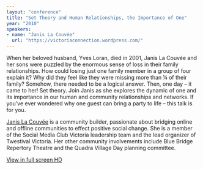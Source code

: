 ```yaml
---
layout: "conference"
title: "Set Theory and Human Relationships, the Importance of One"
year: "2010"
speakers:
- name: "Janis La Couvée"
  url: "https://victoriaconnection.wordpress.com/"
---
```



When her beloved husband, Yves Loran, died in 2001, Janis La Couvée and her
sons were puzzled by the enormous sense of loss in their family relationships.
How could losing just one family member in a group of four explain it? Why did
they feel like they were missing more than ¼ of their family? Somehow, there
needed to be a logical answer. Then, one day – it came to her! Set theory.
Join Janis as she explores the dynamic of one and its importance in our human
and community relationships and networks. If you’ve ever wondered why one
guest can bring a party to life – this talk is for you.

[Janis La
Couvée](https://victoriaconnection.wordpress.com/)
is a community builder, passionate about bridging online and offline
communities to effect positive social change. She is a member of the Social
Media Club Victoria leadership team and the lead organizer of Twestival
Victoria. Her other community involvements include Blue Bridge Repertory
Theatre and the Quadra Village Day planning committee.


[ View in full screen HD
](https://www.youtube.com/v/FVN_8vlds2c?fs=1&hl=en_US&rel=0&hd=1)


[//]: # (Retrieved from https://web.archive.org/web/20210416135337/https://www.ideawave.ca/the-conference/set-theory-and-human-relationships-the-importance-of-one)
